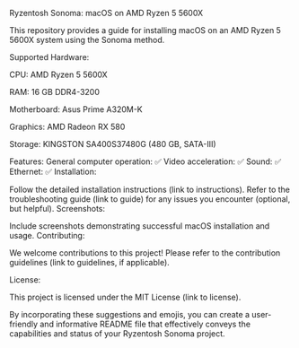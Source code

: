 Ryzentosh Sonoma: macOS on AMD Ryzen 5 5600X



This repository provides a guide for installing macOS on an AMD Ryzen 5 5600X system using the Sonoma method.

Supported Hardware:

CPU: AMD Ryzen 5 5600X

RAM: 16 GB DDR4-3200

Motherboard: Asus Prime A320M-K

Graphics: AMD Radeon RX 580

Storage: KINGSTON SA400S37480G (480 GB, SATA-III)


Features:
General computer operation: ✅
Video acceleration: ✅
Sound: ✅
Ethernet: ✅
Installation:

Follow the detailed installation instructions (link to instructions).
Refer to the troubleshooting guide (link to guide) for any issues you encounter (optional, but helpful).
Screenshots:

Include screenshots demonstrating successful macOS installation and usage.
Contributing:

We welcome contributions to this project! Please refer to the contribution guidelines (link to guidelines, if applicable).

License:

This project is licensed under the MIT License (link to license).

By incorporating these suggestions and emojis, you can create a user-friendly and informative README file that effectively conveys the capabilities and status of your Ryzentosh Sonoma project.
